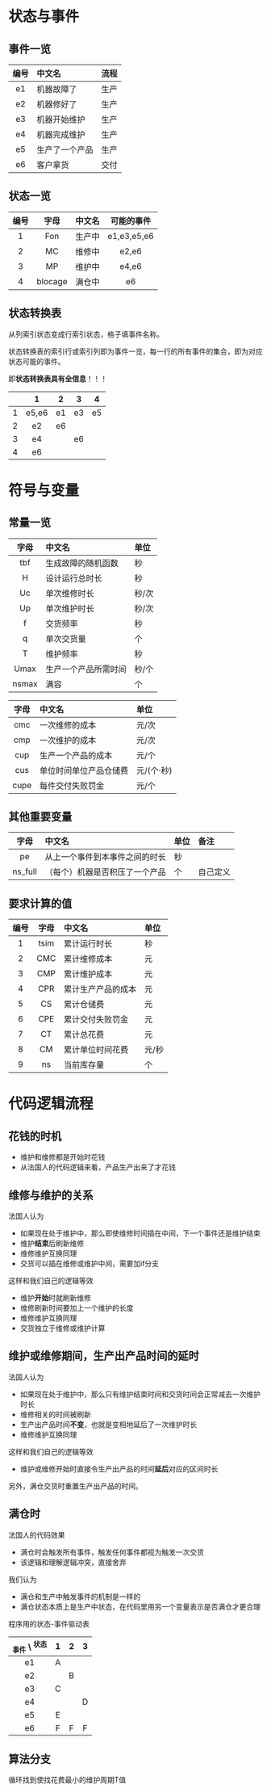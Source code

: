 # 状态与事件
## 事件一览

| 编号  | 中文名         | 流程  |
| :---: | :------------- | :---: |
|  e1   | 机器故障了     | 生产  |
|  e2   | 机器修好了     | 生产  |
|  e3   | 机器开始维护   | 生产  |
|  e4   | 机器完成维护   | 生产  |
|  e5   | 生产了一个产品 | 生产  |
|  e6   | 客户拿货       | 交付  |

## 状态一览

| 编号  |  字母   | 中文名 | 可能的事件  |
| :---: | :-----: | :----- | :---------: |
|   1   |   Fon   | 生产中 | e1,e3,e5,e6 |
|   2   |   MC    | 维修中 |    e2,e6    |
|   3   |   MP    | 维护中 |    e4,e6    |
|   4   | blocage | 满仓中 |     e6      |

## 状态转换表
从列索引状态变成行索引状态，格子填事件名称。

状态转换表的索引行或索引列即为事件一览，每一行的所有事件的集合，即为对应状态可能的事件。

即**状态转换表具有全信息**！！！

|       |   1   |   2   |   3   |   4   |
| :---: | :---: | :---: | :---: | :---: |
|   1   | e5,e6 |  e1   |  e3   |  e5   |
|   2   |  e2   |  e6   |       |       |
|   3   |  e4   |       |  e6   |       |
|   4   |  e6   |       |       |       |

# 符号与变量
## 常量一览

| 字母  | 中文名               | 单位  |
| :---: | :------------------- | :---- |
|  tbf  | 生成故障的随机函数   | 秒    |
|   H   | 设计运行总时长       | 秒    |
|  Uc   | 单次维修时长         | 秒/次 |
|  Up   | 单次维护时长         | 秒/次 |
|   f   | 交货频率             | 秒    |
|   q   | 单次交货量           | 个    |
|   T   | 维护频率             | 秒    |
| Umax  | 生产一个产品所需时间 | 秒/个 |
| nsmax | 满容                 | 个    |

| 字母  | 中文名                 | 单位       |
| :---: | :--------------------- | :--------- |
|  cmc  | 一次维修的成本         | 元/次      |
|  cmp  | 一次维护的成本         | 元/次      |
|  cup  | 生产一个产品的成本     | 元/个      |
|  cus  | 单位时间单位产品仓储费 | 元/(个·秒) |
| cupe  | 每件交付失败罚金       | 元/个      |

## 其他重要变量

|  字母   | 中文名                         | 单位 | 备注     |
| :-----: | :----------------------------- | :--- | :------- |
|   pe    | 从上一个事件到本事件之间的时长 | 秒   |          |
| ns_full | （每个）机器是否积压了一个产品 | 个   | 自己定义 |

## 要求计算的值

| 编号  | 字母  | 中文名             | 单位  |
| :---: | :---: | :----------------- | :---- |
|   1   | tsim  | 累计运行时长       | 秒    |
|   2   |  CMC  | 累计维修成本       | 元    |
|   3   |  CMP  | 累计维护成本       | 元    |
|   4   |  CPR  | 累计生产产品的成本 | 元    |
|   5   |  CS   | 累计仓储费         | 元    |
|   6   |  CPE  | 累计交付失败罚金   | 元    |
|   7   |  CT   | 累计总花费         | 元    |
|   8   |  CM   | 累计单位时间花费   | 元/秒 |
|   9   |  ns   | 当前库存量         | 个    |


# 代码逻辑流程

## 花钱的时机

- 维护和维修都是开始时花钱
- 从法国人的代码逻辑来看，产品生产出来了才花钱

## 维修与维护的关系

法国人认为

- 如果现在处于维护中，那么即使维修时间插在中间，下一个事件还是维护结束
- 维护**结束**后刷新维修
- 维修维护互换同理
- 交货可以插在维修或维护中间，需要加if分支

这样和我们自己的逻辑等效

- 维护**开始**时就刷新维修
- 维修刷新时间要加上一个维护的长度
- 维修维护互换同理
- 交货独立于维修或维护计算

## 维护或维修期间，生产出产品时间的延时

法国人认为

- 如果现在处于维护中，那么只有维护结束时间和交货时间会正常减去一次维护时长
- 维修相关的时间被刷新
- 生产出产品时间**不变**，也就是变相地延后了一次维护时长
- 维修维护互换同理

这样和我们自己的逻辑等效

- 维护或维修开始时直接令生产出产品的时间**延后**对应的区间时长

另外，满仓交货时重置生产出产品的时间。

## 满仓时

法国人的代码效果

- 满仓时会触发所有事件，触发任何事件都视为触发一次交货
- 该逻辑和理解逻辑冲突，直接舍弃

我们认为

- 满仓和生产中触发事件的机制是一样的
- 满仓状态本质上是生产中状态，在代码里用另一个变量表示是否满仓才更合理

程序用的状态-事件驱动表

| <sub>事件</sub> \ <sup>状态</sup> |   1   |   2   |   3   |
| :-------------------------------: | :---: | :---: | :---: |
|                e1                 |   A   |       |       |
|                e2                 |       |   B   |       |
|                e3                 |   C   |       |       |
|                e4                 |       |       |   D   |
|                e5                 |   E   |       |       |
|                e6                 |   F   |   F   |   F   |

## 算法分支

循环找到使找花费最小的维护周期T值
